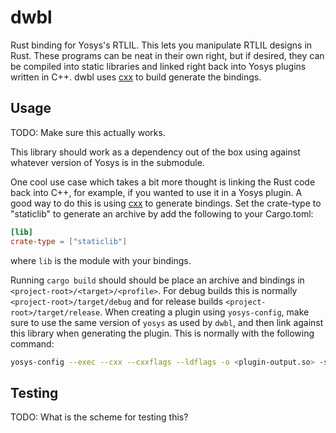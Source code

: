 # dwbl
Rust binding for Yosys's RTLIL. This lets you manipulate RTLIL designs in Rust. These programs can be neat in their own right, but if desired, they can be compiled into static libraries and linked right back into Yosys plugins written in C++. dwbl uses [cxx](cxx.rs) to build generate the bindings. 

## Usage
TODO: Make sure this actually works.

This library should work as a dependency out of the box using against whatever version of Yosys is in the submodule.

One cool use case which takes a bit more thought is linking the Rust code back into C++, for example, if you wanted to use it in a Yosys plugin. A good way to do this is using [cxx](cxx.rs) to generate bindings. Set the crate-type to "staticlib" to generate an archive by add the following to your Cargo.toml:
```toml
[lib]
crate-type = ["staticlib"]
```
where `lib` is the module with your bindings.

Running `cargo build` should should be place an archive and bindings in `<project-root>/<target>/<profile>`. For debug builds this is normally `<project-root>/target/debug` and for release builds `<project-root>/target/release`. When creating a plugin using `yosys-config`, make sure to use the same version of `yosys` as used by `dwbl`, and then link against this library when generating the plugin. This is normally with the following command:
```bash
yosys-config --exec --cxx --cxxflags --ldflags -o <plugin-output.so> -shared <plugin-source.cc> --libs -L<dir-with-your-archive> -l<archive-name-without-preceding-lib>
```

## Testing
TODO: What is the scheme for testing this?
